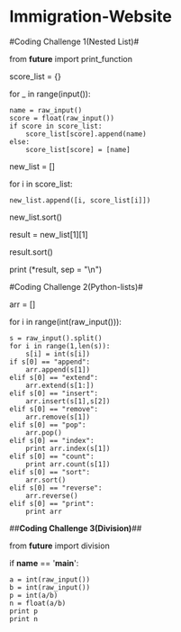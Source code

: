 # Immigration-Website
#Coding Challenge 1(Nested List)#

from __future__ import print_function

score_list = {}

for _ in range(input()):

    name = raw_input()    
    score = float(raw_input())   
    if score in score_list:   
        score_list[score].append(name)         
    else:    
        score_list[score] = [name]      
        
new_list = []

for i in score_list:

    new_list.append([i, score_list[i]])
    
new_list.sort()

result = new_list[1][1]

result.sort()

print (*result, sep = "\n")



#Coding Challenge 2(Python-lists)#


arr = []

for i in range(int(raw_input())):

    s = raw_input().split()      
    for i in range(1,len(s)):       
        s[i] = int(s[i])         
    if s[0] == "append":       
        arr.append(s[1])           
    elif s[0] == "extend":      
        arr.extend(s[1:])           
    elif s[0] == "insert":      
        arr.insert(s[1],s[2])           
    elif s[0] == "remove":       
        arr.remove(s[1])            
    elif s[0] == "pop":       
        arr.pop()            
    elif s[0] == "index":       
        print arr.index(s[1])          
    elif s[0] == "count":     
        print arr.count(s[1])          
    elif s[0] == "sort":       
        arr.sort()             
    elif s[0] == "reverse":      
        arr.reverse()           
    elif s[0] == "print":        
        print arr
        
        
        
##**Coding Challenge 3(Division)**##

from __future__ import division

if __name__ == '__main__':

    a = int(raw_input())    
    b = int(raw_input())
    p = int(a/b)
    n = float(a/b)
    print p
    print n
